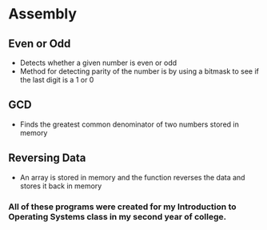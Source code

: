 # Assembly
## Even or Odd
- Detects whether a given number is even or odd
- Method for detecting parity of the number is by using a bitmask to see if the last digit is a 1 or 0
## GCD
- Finds the greatest common denominator of two numbers stored in memory
## Reversing Data
- An array is stored in memory and the function reverses the data and stores it back in memory

### All of these programs were created for my Introduction to Operating Systems class in my second year of college.
